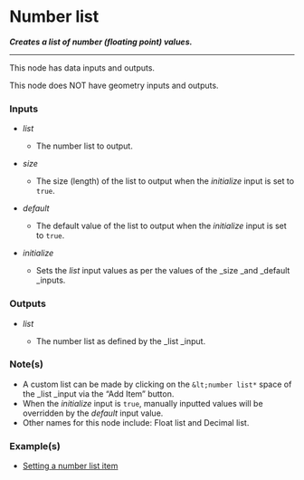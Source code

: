 # Number list

**_Creates a list of number (floating point) values._**

---

This node has data inputs and outputs.

This node does NOT have geometry inputs and outputs.


### Inputs

* _list_

  * The number list to output.

* _size_

  * The size (length) of the list to output when the _initialize_ input is set to `true`.

* _default_

  * The default value of the list to output when the _initialize_ input is set to `true`.

* _initialize_

  * Sets the _list_ input values as per the values of the _size _and _default _inputs.


### Outputs

* _list_

  * The number list as defined by the _list _input.


### Note(s)



* A custom list can be made by clicking on the `&lt;number list*` space of the _list _input via the “Add Item” button.
* When the _initialize_ input is `true`, manually inputted values will be overridden by the _default_ input value.
* Other names for this node include: Float list and Decimal list.


### Example(s)



* <a href="https://creator.trimble.com/graph?assetURI=whp:5ff5a6c8-18a6-49e5-ac59-8d15368fe39a&version=latest" target="_blank">Setting a number list item</a>
